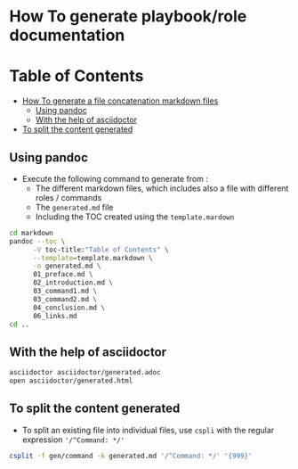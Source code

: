 # How To generate playbook/role documentation

Table of Contents
=================

  * [How To generate a file concatenation markdown files](#how-to-generate-a-file-concatenation-markdown-files)
     * [Using pandoc](#using-pandoc)
     * [With the help of asciidoctor](#with-the-help-of-asciidoctor)
  * [To split the content generated](#to-split-the-content-generated)


## Using pandoc

- Execute the following command to generate from :
  - The different markdown files, which includes also a file with different roles / commands
  - The `generated.md` file
  - Including the TOC created using the `template.mardown`

```bash
cd markdown
pandoc --toc \
      -V toc-title:"Table of Contents" \
      --template=template.markdown \
      -o generated.md \
      01_preface.md \
      02_introduction.md \
      03_command1.md \
      03_command2.md \
      04_conclusion.md \
      06_links.md
cd ..
```

## With the help of asciidoctor
```bash
asciidoctor asciidoctor/generated.adoc
open asciidoctor/generated.html
```

## To split the content generated

- To split an existing file into individual files, use `cspli` with the regular expression `'/^Command: */'`
```bash
csplit -f gen/command -k generated.md '/^Command: */' '{999}'
```